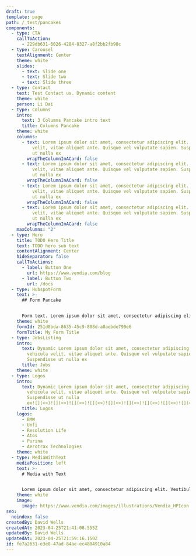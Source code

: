 ```yaml
---
draft: true
template: page
path: /_test/pancakes
components:
  - type: CTA
    callToAction:
      - 229db631-6026-4284-8327-a8f2bb2fb98c
  - type: Carousel
    textAlignment: Center
    theme: white
    slides:
      - text: Slide one
      - text: Slide two
      - text: Slide three
  - type: Contact
    text: Test Contact us. Dynamic content
    theme: white
    person: Li Dai
  - type: Columns
    intro:
      text: 3 Columns Pancake intro text
      title: Columns Pancake
    theme: white
    columns:
      - text: Lorem ipsum dolor sit amet, consectetur adipiscing elit. Nullam a vehicula
          velit, vitae aliquet ante. Quisque vel vulputate sapien. Suspendisse
          ut nulla ex
        wrapTheColumnInACard: false
      - text: Lorem ipsum dolor sit amet, consectetur adipiscing elit. Nullam a vehicula
          velit, vitae aliquet ante. Quisque vel vulputate sapien. Suspendisse
          ut nulla ex
        wrapTheColumnInACard: false
      - text: Lorem ipsum dolor sit amet, consectetur adipiscing elit. Nullam a vehicula
          velit, vitae aliquet ante. Quisque vel vulputate sapien. Suspendisse
          ut nulla ex
        wrapTheColumnInACard: false
      - text: Lorem ipsum dolor sit amet, consectetur adipiscing elit. Nullam a vehicula
          velit, vitae aliquet ante. Quisque vel vulputate sapien. Suspendisse
          ut nulla ex
        wrapTheColumnInACard: false
    maxColumns: "2"
  - type: Hero
    title: TODO Hero Title
    text: TODO hero sub text
    contentAlignment: Center
    hideSeparator: false
    callToActions:
      - label: Button One
        url: https://www.vendia.com/blog
      - label: Button Two
        url: /docs
  - type: HubspotForm
    text: >-
      ## Form Pancake


      Form text. Lorem ipsum dolor sit amet, consectetur adipiscing elit. Nullam a vehicula velit, vitae aliquet ante. Quisque vel vulputate sapien. Suspendisse ut nulla ex
    theme: white
    formId: 251d8bda-8635-45c9-808d-a0aebde799e6
    formTitle: My Form Title
  - type: JobsListing
    intro:
      text: Dynamic Lorem ipsum dolor sit amet, consectetur adipiscing elit. Nullam a
        vehicula velit, vitae aliquet ante. Quisque vel vulputate sapien.
        Suspendisse ut nulla ex
      title: Jobs
    theme: white
  - type: Logos
    intro:
      text: Dynamic Lorem ipsum dolor sit amet, consectetur adipiscing elit. Nullam a
        vehicula velit, vitae aliquet ante. Quisque vel vulputate sapien.
        Suspendisse ut nulla
        ex![](<>)![](<>)![](<>)![](<>)![](<>)![](<>)![](<>)![](<>)![](<>)![](<>)![](<>)![](<>)![](<>)
      title: Logos
    logos:
      - BMW
      - Unfi
      - Resolution Life
      - Atos
      - Purina
      - Aerotrax Technologies
    theme: white
  - type: MediaWithText
    mediaPosition: left
    text: >-
      # Media with Text


      Lorem ipsum dolor sit amet, consectetur adipiscing elit. Vestibulum turpis elit, mollis in laoreet eget, facilisis eu leo. Praesent id elit nunc. Fusce porta sed magna id convallis. Morbi tincidunt, urna a suscipit auctor, nisl eros aliquam erat, a pretium nunc elit a arcu. Aenean placerat ultrices nisl at egestas
    theme: white
    image:
      image: https://www.vendia.com/images/illustrations/Vendia_HPIcon.svg
seo:
  noindex: false
createdBy: David Wells
createdAt: 2023-04-25T21:41:08.555Z
updatedBy: David Wells
updatedAt: 2023-04-25T21:59:16.150Z
id: fe7a2631-e3e8-47ad-84ae-ec4804910a84
---
```

